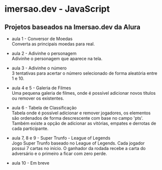 # imersao.dev - JavaScript

## **Projetos baseados na Imersao.dev da Alura**

* aula 1 - Conversor de Moedas  
Converta as principais moedas para real.  

* aula 2 - Adivinhe o personagem  
Adivinhe o personagem que aparece na tela.  

* aula 3 - Adivinhe o número  
3 tentativas para acertar o número selecionado de forma aleatória entre 1 e 10.  

* aula 4 e 5 - Galeria de Filmes  
Uma pequena galeria de filmes, onde é possível adicionar novos títulos ou remover os existentes. 

* aula 6 - Tabela de Classificação  
Tabela onde é possível adicionar e remover jogadores, os elementos são ordenados de forma descrescente com base no campo 'pts'. Também existe a opção de adicionar as vitórias, empates e derrotas de cada participante.  

* aula 7, 8 e 9 - Super Trunfo - League of Legends  
Jogo Super Trunfo baseado no League of Legends. Cada jogador possui 7 cartas no início. O ganhador da rodada recebe a carta do adversário e o primeiro a ficar com zero perde.  

* aula 10 - Em breve
